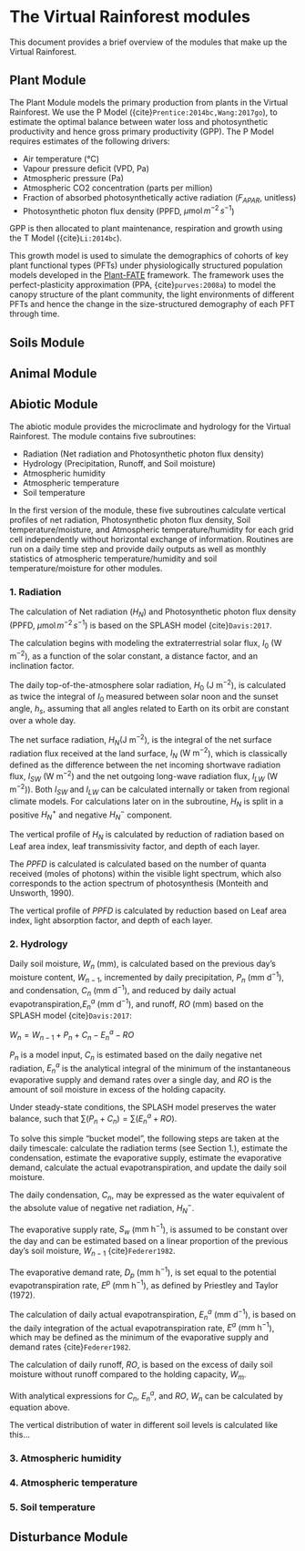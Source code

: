 # The Virtual Rainforest modules

This document provides a brief overview of the modules that make up the Virtual Rainforest.


## Plant Module

The Plant Module models the primary production from plants in the Virtual
Rainforest. We use the P Model ({cite}`Prentice:2014bc,Wang:2017go`), to
estimate the optimal balance between water loss and photosynthetic productivity
and hence gross primary productivity (GPP). The P Model requires estimates of
the following drivers:

* Air temperature (°C)
* Vapour pressure deficit (VPD, Pa)
* Atmospheric pressure (Pa)
* Atmospheric CO2 concentration (parts per million)
* Fraction of absorbed photosynthetically active radiation ($F_{APAR}$,
  unitless)
* Photosynthetic photon flux density (PPFD, $\mu \text{mol}\, m^{-2}\, s^{-1}$)

GPP is then allocated to plant maintenance, respiration and growth using the T
Model ({cite}`Li:2014bc`). 

This growth model is used to simulate the demographics of cohorts of key
plant functional types (PFTs) under physiologically structured population models
developed in the [Plant-FATE](https://jaideep777.github.io/libpspm/) framework.
The framework uses the perfect-plasticity approximation (PPA,
{cite}`purves:2008a`) to model the canopy structure of the plant community, the
light environments of different PFTs and hence the change in the size-structured
demography of each PFT through time.

## Soils Module

## Animal Module

## Abiotic Module
The abiotic module provides the microclimate and hydrology for the Virtual Rainforest. The module contains five subroutines:
- Radiation (Net radiation and Photosynthetic photon flux density)
- Hydrology (Precipitation, Runoff, and Soil moisture)
- Atmospheric humidity
- Atmospheric temperature
- Soil temperature

In the first version of the module, these five subroutines calculate vertical profiles of net radiation, Photosynthetic photon flux density, Soil temperature/moisture, and Atmospheric temperature/humidity for each grid cell independently without horizontal exchange of information. Routines are run on a daily time step and provide daily outputs as well as monthly statistics of atmospheric temperature/humidity and soil temperature/moisture for other modules.

### 1. Radiation
The calculation of Net radiation ($H_{N}$) and Photosynthetic photon flux density (PPFD, $\mu \text{mol}\, m^{-2}\, s^{-1}$) is based on the SPLASH model {cite}`Davis:2017`. 

The calculation begins with modeling the extraterrestrial solar flux, $I_0$ ($\text {W m}^{−2}$), as a function of the solar constant, a distance factor, and an inclination factor. 

The daily top-of-the-atmosphere solar radiation, $H_0$ ($\text {J m}^{−2}$), is calculated as twice the integral of $I_0$ measured between solar noon and the sunset angle, $h_s$, assuming that all angles related to Earth on its orbit are constant over a whole day.

The net surface radiation, $H_N$($\text {J m}^{−2}$), is the integral of the net surface radiation flux received at the land surface, $I_N$ ($\text {W m}^{−2}$), which is classically defined as the difference between the net incoming shortwave radiation flux, $I_{SW}$ ($\text {W m}^{−2}$) and the net outgoing long-wave radiation flux, $I_{LW}$ ($\text {W m}^{−2}$)). Both $I_{SW}$ and $I_{LW}$ can be calculated internally or taken from regional climate models. For calculations later on in the subroutine, $H_N$ is split in a positive $H_N^+$ and negative $H_N^-$ component.

The vertical profile of $H_N$ is calculated by reduction of radiation based on Leaf area index, leaf transmissivity factor, and depth of each layer.

The $PPFD$ is calculated is calculated based on the number of quanta received (moles of photons) within the visible light spectrum, which also corresponds to the action spectrum of photosynthesis (Monteith and Unsworth, 1990).

The vertical profile of $PPFD$ is calculated by reduction based on Leaf area index, light absorption factor, and depth of each layer.

### 2. Hydrology
Daily soil moisture, $W_n$ (mm), is calculated based on the previous day’s moisture content, $W_{n−1}$, incremented by daily precipitation, $P_n$ ($\text{mm d}^{−1}$), and condensation, $C_n$ ($\text {mm d}^{−1}$), and reduced by daily actual evapotranspiration,$E^a_n$ ($\text {mm d}^{−1}$), and runoff, $RO$ (mm) based on the SPLASH model {cite}`Davis:2017`:

$W_n = W_{n−1} + P_n + C_n − E^a_n − RO$

$P_n$ is a model input, $C_n$ is estimated based on the daily negative net radiation, $E^a_n$ is the analytical integral of the
minimum of the instantaneous evaporative supply and demand rates over a single day, and $RO$ is the amount of soil moisture in excess of the holding capacity.

Under steady-state conditions, the SPLASH model preserves the water balance, such that $\sum (P_n + C_n) = \sum (E^a_n + RO)$.

To solve this simple “bucket model”, the following steps are taken at the daily timescale: calculate
the radiation terms (see Section 1.), estimate the condensation, estimate the evaporative supply, estimate the evaporative demand, calculate the actual evapotranspiration, and update the daily soil moisture.

The daily condensation, $C_n$, may be expressed as the water equivalent of the absolute value of negative net radiation, $H_N^-$.

The evaporative supply rate, $S_w$ ($\text {mm h}^{−1}$), is assumed to be constant over the day and can be estimated based on a linear
proportion of the previous day’s soil moisture, $W_{n−1}$ {cite}`Federer1982`.

The evaporative demand rate, $D_p$ ($\text {mm h}^{−1}$), is set equal to the potential evapotranspiration rate, $E^p$ ($\text {mm h}^{−1}$), as defined by Priestley and Taylor (1972).

The calculation of daily actual evapotranspiration, $E^a_n$ ($\text {mm d}^{−1}$), is based on the daily integration of the actual evapotranspiration rate, $E^a$ ($\text {mm h}^{−1}$), which may be defined as the minimum of the evaporative supply and demand rates
{cite}`Federer1982`.

The calculation of daily runoff, $RO$, is based on the excess of daily soil moisture without runoff compared to the holding capacity, $W_m$.

With analytical expressions for $C_n$, $E^a_n$, and $RO$, $W_n$ can be calculated by equation above.

The vertical distribution of water in different soil levels is calculated like this...

### 3. Atmospheric humidity


### 4. Atmospheric temperature


### 5. Soil temperature




## Disturbance Module
